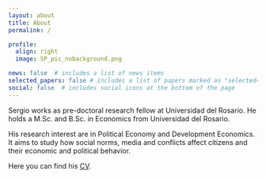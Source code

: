 ```yaml
---
layout: about
title: About
permalink: /

profile:
  align: right
  image: SP_pic_nobackground.png

news: false  # includes a list of news items
selected_papers: false # includes a list of papers marked as "selected={true}"
social: false  # includes social icons at the bottom of the page
---
```


Sergio works as pre-doctoral research fellow at Universidad del Rosario. He holds a M.Sc. and B.Sc. in Economics from Universidad del Rosario.

His research interest are in Political Economy and Development Economics. It aims to study how social norms, media and conflicts affect citizens and their economic and political behavior. 

Here you can find his [CV](https://sergio-perilla.github.io/assets/pdf/CV_SergioPerilla.pdf). 